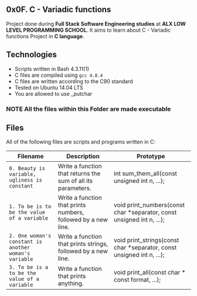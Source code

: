 ## 0x0F. C - Variadic functions ##

Project done during **Full Stack Software Engineering studies** at **ALX LOW LEVEL PROGRAMMING SCHOOL**. It aims to learn about C - Variadic functions Project in **C language**.

## Technologies
* Scripts written in Bash 4.3.11(1)
* C files are compiled using `gcc 4.8.4`
* C files are written according to the C90 standard
* Tested on Ubuntu 14.04 LTS
* You are allowed to use _putchar

### NOTE All the files within this Folder are made executable ###

## Files
All of the following files are scripts and programs written in C:

| Filename | Description | Prototype  |
| -------- | ----------- | ---------- |
| `0. Beauty is variable, ugliness is constant` |Write a function that returns the sum of all its parameters. |int sum_them_all(const unsigned int n, ...); |
| `1. To be is to be the value of a variable` | Write a function that prints numbers, followed by a new line. |void print_numbers(const char *separator, const unsigned int n, ...); |
| `2. One woman's constant is another woman's variable` |Write a function that prints strings, followed by a new line. |void print_strings(const char *separator, const unsigned int n, ...); |
| `3. To be is a to be the value of a variable` |Write a function that prints anything. |void print_all(const char * const format, ...); |
